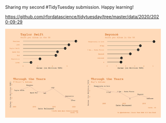 Sharing my second #TidyTuesday submission. Happy learning!

https://github.com/rfordatascience/tidytuesday/tree/master/data/2020/2020-09-29

![](plot/TSwift_Bey.png)

